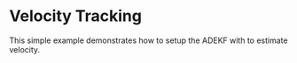 # Velocity Tracking

This simple example demonstrates how to setup the ADEKF with to estimate velocity.


